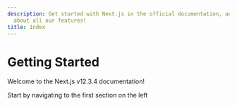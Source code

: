 ```yaml
---
description: Get started with Next.js in the official documentation, and learn more
  about all our features!
title: Index
---
```


# Getting Started

Welcome to the Next.js v12.3.4 documentation!

Start by navigating to the first section on the left